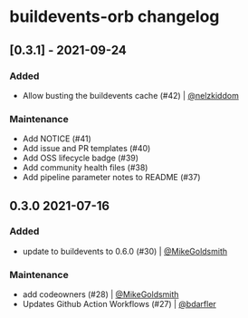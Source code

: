 # buildevents-orb changelog

## [0.3.1] - 2021-09-24

### Added

- Allow busting the buildevents cache (#42) | [@nelzkiddom](https://github.com/nelzkiddom)

### Maintenance

- Add NOTICE (#41)
- Add issue and PR templates (#40)
- Add OSS lifecycle badge (#39)
- Add community health files (#38)
- Add pipeline parameter notes to README (#37)

## 0.3.0 2021-07-16

### Added

- update to buildevents to 0.6.0 (#30) | [@MikeGoldsmith](https://github.com/MikeGoldsmith)

### Maintenance

- add codeowners (#28) | [@MikeGoldsmith](https://github.com/MikeGoldsmith)
- Updates Github Action Workflows (#27) | [@bdarfler](https://github.com/bdarfler)
